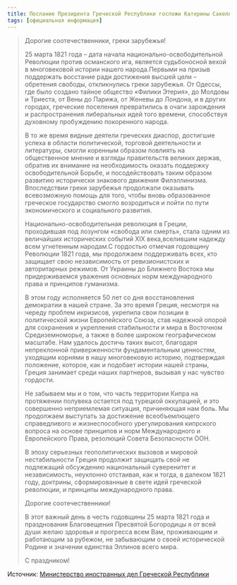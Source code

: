 ```yaml
---
title: Послание Президента Греческой Республики госпожи Катерины Сакелларопулу грекам зарубежья по случаю национального праздника 25 марта
tags: [официальная информация]
---
```


> Дорогие соотечественники, греки зарубежья!
> 
> 25 марта 1821 года – дата начала национально-освободительной Революции против османского ига, является судьбоносной вехой в многовековой истории нашего народа.Первыми на призыв поддержать восстание ради достижения высшей цели – обретения свободы, откликнулись греки зарубежья. От Одессы, где было создано тайное общество «Филики Этерия», до Молдовы и Триеста, от Вены до Парижа, от Женевы до Лондона, и в других городах, греческие поселения превратились в очаги зарождения и распространения либеральных идей того времени, способствуя духовному пробуждению покоренного народа.
> <!--truncate-->
>В то же время видные деятели греческих диаспор, достигшие успеха в области политической, торговой деятельности и литературы, смогли коренным образом повлиять на общественное мнение и взгляды правительств великих держав, обратив их внимание на необходимость оказать поддержку освободительной Борьбе, и посодействовать таким образом развитию исторически знакового движения Филэллинизма. Впоследствии греки зарубежья продолжали оказывать всевозможную помощь для того, чтобы вновь образованное греческое государство смогло возродиться и пойти по пути экономического и социального развития.
>
>Национально-освободительная революция в Греции, проходившая под лозунгом «свобода или смерть», стала одним из величайших исторических событий XIX века,вселившим надежду всем угнетенным народам.С гордостью отмечая годовщину Революции 1821 года, мы продолжаем поддерживать всех, кто защищает свою независимость от ревизионистских и авторитарных режимов. От Украины до Ближнего Востока мы придерживаемся уважения основных норм международного права и принципов гуманизма.
>
>В этом году исполняется 50 лет со дня восстановления демократии в нашей стране. За это время Греция, несмотря на череду проблем икризисов, укрепила свои позиции в политической жизни Европейского Союза, став надежной опорой для сохранения и укрепления стабильности и мира в Восточном Средиземноморье, а также в более широком географическом масштабе. Нам удалось достичь таких высот, благодаря непреклонной приверженности фундаментальным ценностям, уходящим корнями в нашу многовековую историю, подтверждая положение, которое, как и подобает истории нашей страны, Греция занимает среди наших партнеров, вызывая у нас чувство гордости.
>
>Не забываем мы и о том, что часть территории Кипра на протяжении полувека остается под турецкой оккупацией, и это совершенно неприемлемая ситуация, причиняющая нам боль. Мы продолжаем выступать за достижение всеобъемлющего справедливого и жизнеспособного урегулирования кипрского вопроса на основе принципов и норм Международного и Европейского Права, резолюций Совета Безопасности ООН.
>
>В эпоху серьезных геополитических вызовов и мировой нестабильности Греция продолжит защищать свой не подлежащий обсуждению национальный суверенитет и независимость, неуклонно отстаивая, как и тогда, в далеком 1821 году, доктрины, сформированные в свете идей греческой революции, и принципы международного права.
>
>Дорогие соотечественники!
>
>В этот важный день в честь годовщины 25 марта 1821 года и празднования Благовещения Пресвятой Богородицы я от всей души желаю здоровья и прогресса всем Вам, проживающим и работающим за рубежом, не забывающим о своей исторической Родине и значении единства Эллинов всего мира.
>
>С праздником!

Источник: [Министерство иностранных дел Греческой Республики](https://www.mfa.gr/russia/ru/the-embassy/news/poslaniie-priezidienta-griechieskoi-riespubliki-gospozhi-katieriny-sakiellaropulu-griekam-zarubiezhia-po-sluchaiu-natsionalnogo-prazdnika-25-marta.html)